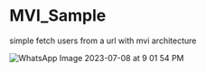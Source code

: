 # MVI_Sample
simple fetch users from a url with mvi architecture

![WhatsApp Image 2023-07-08 at 9 01 54 PM](https://github.com/omar20alaa/MVI_Sample/assets/33086068/3647dfe0-bab8-4610-8347-b3f45c28910b)
